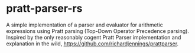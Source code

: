 # pratt-parser-rs

A simple implementation of a parser and evaluator for arithmetic expressions using Pratt parsing (Top-Down Operator Precedence parsing).
Inspired by the only reasonably cogent Pratt Parser implementation and explanation in the wild, https://github.com/richardjennings/prattparser.